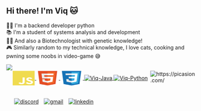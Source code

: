 ## Hi there! I'm Viq 🐱


:woman_technologist: I'm a backend developer python<br />
:books: I'm a student of systems analysis and development<br />
:woman_scientist: And also a Biotechnologist with genetic knowledge! <br />
:video_game: Similarly random to my technical knowledge, I love cats, cooking and pwning some noobs in video-game 😅

<div align="center">
  <a href="https://github.com/victoriafinzi">
  <img height="150em" img align="left" src="https://github-readme-stats.vercel.app/api/top-langs/?username=victoriafinzi&layout=compact&langs_count=7&theme=radical"/>
</div>
<div style="display: inline_block"><br>
  <img align="center" alt="Viq-Js" height="40" width="60" src="https://raw.githubusercontent.com/devicons/devicon/master/icons/javascript/javascript-plain.svg">
  <img align="center" alt="Viq-HTML" height="40" width="60" src="https://raw.githubusercontent.com/devicons/devicon/master/icons/html5/html5-original.svg">
  <img align="center" alt="Viq-CSS" height="40" width="60" src="https://raw.githubusercontent.com/devicons/devicon/master/icons/css3/css3-original.svg">
  <img align="center" alt="Viq-Java" height="50" width="80" src="https://raw.githubusercontent.com/jmnote/z-icons/master/svg/java.svg">
  <img align="center" alt="Viq-Python" height="40" width="40" src="https://raw.githubusercontent.com/jmnote/z-icons/master/svg/python.svg">
  <img align="right" src="https://i.picasion.com/pic91/d5053f9deecfab14aacad086eed7f262.gif" width="120" height="120" border="0" alt="https://picasion.com/" /></a><br />
</div>
  
  ##
 
<div> 
 <a href="https://discord.gg/Viq#0863" target="_blank"><img alt="discord" width="10%" style="padding:5px" src="https://img.icons8.com/clouds/100/000000/discord-logo.png"/></a>
 <a href = "mailto:victoria.finzi15@gmail.com"><img alt="gmail" width="10%" style="padding:5px" src="https://img.icons8.com/clouds/100/000000/cloud-mail.png"/></a>
  <a href="https://www.linkedin.com/in/victoria-f-a119b71b4/"><img alt="linkedin" width="10%" style="padding:5px" src="https://img.icons8.com/clouds/100/000000/linkedin.png"/></a>

 
</div>
